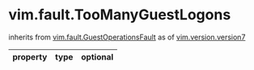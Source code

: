 vim.fault.TooManyGuestLogons
============================
inherits from [vim.fault.GuestOperationsFault](docs/vim.fault.GuestOperationsFault.md)
as of [vim.version.version7](docs/vim.version.md)

| property | type | optional |
|:---------|:-----|:---------|
